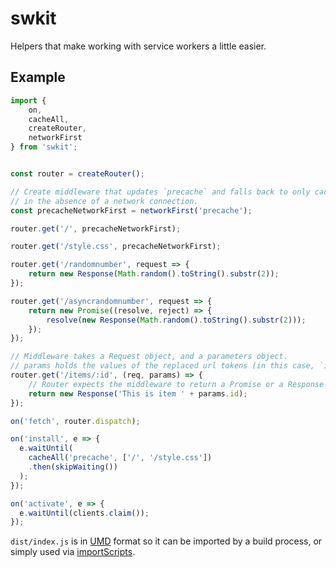 # swkit

Helpers that make working with service workers a little easier.

## Example

```javascript
import {
	on,
	cacheAll,
	createRouter,
	networkFirst
} from 'swkit';


const router = createRouter();

// Create middleware that updates `precache` and falls back to only cache
// in the absence of a network connection.
const precacheNetworkFirst = networkFirst('precache');

router.get('/', precacheNetworkFirst);

router.get('/style.css', precacheNetworkFirst);

router.get('/randomnumber', request => {
	return new Response(Math.random().toString().substr(2));
});

router.get('/asyncrandomnumber', request => {
	return new Promise((resolve, reject) => {
		resolve(new Response(Math.random().toString().substr(2)));
	});
});

// Middleware takes a Request object, and a parameters object.
// params holds the values of the replaced url tokens (in this case, `id`).
router.get('/items/:id', (req, params) => {
	// Router expects the middleware to return a Promise or a Response
	return new Response('This is item ' + params.id);
});

on('fetch', router.dispatch);

on('install', e => {
  e.waitUntil(
    cacheAll('precache', ['/', '/style.css'])
    .then(skipWaiting())
  );
});

on('activate', e => {
  e.waitUntil(clients.claim());
});

```

`dist/index.js` is in [UMD](https://github.com/umdjs/umd) format so it can be imported by a build process, or simply used via [importScripts](https://developer.mozilla.org/en-US/docs/Web/API/WorkerGlobalScope/importScripts).
